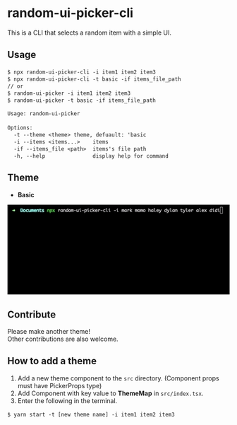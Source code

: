 # random-ui-picker-cli

This is a CLI that selects a random item with a simple UI.

## Usage

```
$ npx random-ui-picker-cli -i item1 item2 item3
$ npx random-ui-picker-cli -t basic -if items_file_path
// or
$ random-ui-picker -i item1 item2 item3
$ random-ui-picker -t basic -if items_file_path
```
```
Usage: random-ui-picker

Options:
  -t --theme <theme> theme, defuault: 'basic
  -i --items <items...>    items
  -if --items_file <path>  items's file path
  -h, --help               display help for command
```

## Theme

- **Basic**

![basic theme](./assets/images/theme.basic.gif)

## Contribute

Please make another theme!  
Other contributions are also welcome.

## How to add a theme
1. Add a new theme component to the `src` directory. (Component props must have PickerProps type)
2. Add Component with key value to **ThemeMap** in `src/index.tsx`.
3. Enter the following in the terminal.
```
$ yarn start -t [new theme name] -i item1 item2 item3
```